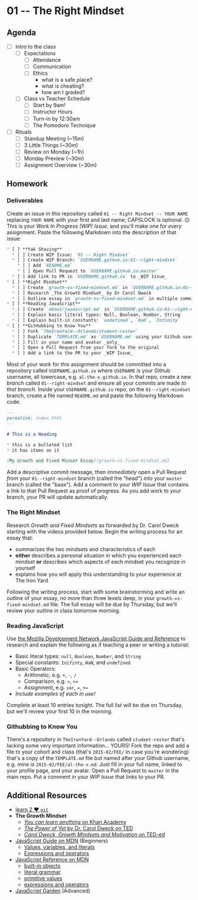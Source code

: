 # 01 -- The Right Mindset

## Agenda

* [ ] Intro to the class
  * [ ] Expectations
    * [ ] Attendance
    * [ ] Communication
    * [ ] Ethics
      * what is a safe place?
      * what is cheating?
      * how am I graded?
  * [ ] Class vs Teacher Schedule
    * [ ] Start by 9am!
    * [ ] Instructor Hours
    * [ ] Turn-in by 12:30am
    * [ ] The Pomodoro Technique
* [ ] Rituals
  * [ ] Standup Meeting (~15m)
  * [ ] 3 Little Things (~30m)
  * [ ] Review on Monday (~1h)
  * [ ] Monday Preview (~30m)
  * [ ] Assignment Overview (~30m)

## Homework

### Deliverables

Create an issue in _this_ repository called `01 -- Right Mindset -- YOUR NAME` replacing `YOUR NAME` with your first and last name; CAPSLOCK is optional. :wink: This is your _Work In Progress (WIP) Issue_, and you'll make one for _every_ assignment. Paste the following Markdown into the description of that issue:

```markdown
* [ ] **Yak Shaving**
  * [ ] Create WIP Issue: `01 -- Right Mindset`
  * [ ] Create WIP Branch: `USERNAME.github.io:01--right-mindset`
    * [ ] Add `README.md`
    * [ ] Open Pull Request to `USERNAME.github.io:master`
  * [ ] Add link to PR in `USERNAME.github.io` to _WIP Issue_
* [ ] **Right Mindset**
  * [ ] Create `growth-vs-fixed-mindset.md` in `USERNAME.github.io:01--right-mindset`
  * [ ] Research _The Growth Mindset_ by Dr Carol Dweck
  * [ ] Outline essay in `growth-vs-fixed-mindset.md` in multiple commits
* [ ] **Reading JavaScript**
  * [ ] Create `about/javascript.md` in `USERNAME.github.io:01--right-mindset`
  * [ ] Explain basic literal types: Null, Boolean, Number, String
  * [ ] Explain built-in constants: `undefined`, `NaN`, `Infinity`
* [ ] **GitHubbing to Know You**
  * [ ] Fork `TheIronYard--Orlando/student-roster`
  * [ ] Duplicate `TEMPLATE.md` as `USERNAME.md` using your Github username
  * [ ] Fill in your name and avatar _only_
  * [ ] Open a Pull Request from your fork to the original
  * [ ] Add a link to the PR to your _WIP Issue_
```

Most of your work for this assignment should be committed into a repository called `USERNAME.github.io` where `USERNAME` is your Github username, all lowercase, e.g. `al-the-x.github.io`. In that repo, create a new _branch_ called `01--right-mindset` and ensure all your commits are made _to that branch_. Inside your `USERNAME.github.io` repo, on the `01--right-mindset` branch, create a file named `README.md` and paste the following Markdown code:

```markdown
---
permalink: index.html
---

# This is a Heading

* this is a bulleted list
* it has items on it

[My Growth and Fixed Minset Essay](growth-vs-fixed-mindset.md)
```

Add a descriptive commit message, then _immediately_ open a Pull Request _from_ your `01--right-mindset` branch (called the "head") _into_ your `master` branch (called the "base"). Add a comment to your _WIP Issue_ that contains a link to that Pull Request as proof of progress. As you add work to your branch, your PR will update automatically.

### The Right Mindset

Research _Growth and Fixed Mindsets_ as forwarded by Dr. Carol Dweck starting with the videos provided below. Begin the writing process for an essay that:

* summarizes the two mindsets and characteristics of each
* **either** describes a personal situation in which you experienced each mindset **or** describes which aspects of each mindset you recognize in yourself
* explains how you will apply this understanding to your experience at The Iron Yard

Following the writing process, start with some brainstorming and write an outline of your essay, no more than three levels deep, in your `growth-vs-fixed-mindset.md` file. The full essay will be due by Thursday, but we'll review your outline in class tomorrow morning.

### Reading JavaScript

Use [the Mozilla Development Network JavaScript Guide and Reference](https://developer.mozilla.org/en-US/docs/Web/JavaScript) to research and explain the following as if teaching a peer or writing a tutorial:

* Basic literal types: `null`, `Boolean`, `Number`, and `String`
* Special constants: `Inifinty`, `NaN`, and `undefined`
* Basic Operators:
  * Arithmetic, e.g. `+`, `-`, `/`
  * Comparison, e.g. `>`, `<=`
  * Assignment, e.g. `var`, `=`, `+=`
* _Include examples of each in use!_

Complete at least 10 entries tonight. The full list will be due on Thursday, but we'll review your first 10 in the morning.

### Githubbing to Know You

There's a repository in `TheIronYard--Orlando` called `student-roster` that's lacking some very important information... YOURS! Fork the repo and add a file to your cohort and class (that's `2015-02/FEE/` in case you're wondering) that's a copy of the `TEMPLATE.md` file but named after your Github username, e.g. mine is `2015-02/FEE/al-the-x.md`. Just fill in your full name, linked to your profile page, and your avatar. Open a Pull Request to `master` in the main repo. Put a comment in your _WIP Issue_ that links to your PR.

## Additional Resources

* [learn 2 :heart: `git`](https://bitly.com/bundles/o_5e8cos29nr/a)
* **The Growth Mindset**
  * [_You can learn anything_ on Khan Academy](https://www.khanacademy.org/youcanlearnanything)
  * [_The Power of Yet_ by Dr. Carol Dweck on TED](https://www.ted.com/talks/carol_dweck_the_power_of_believing_that_you_can_improve)
  * [_Carol Dweck, Growth Mindsets and Motivation_ on TED-ed](http://ed.ted.com/on/UA77FlTc)
* [JavaScript Guide on MDN](https://developer.mozilla.org/en-US/docs/Web/JavaScript/Guide) (Beginners)
  * [Values, variables, and literals](https://developer.mozilla.org/en-US/docs/Web/JavaScript/Guide/Values,_variables,_and_literals)
  * [Expressions and operators](https://developer.mozilla.org/en-US/docs/Web/JavaScript/Guide/Expressions_and_Operators)
* [JavaScript Reference on MDN](https://developer.mozilla.org/en-US/docs/Web/JavaScript/Reference)
  * [built-in objects](https://developer.mozilla.org/en-US/docs/Web/JavaScript/Reference/Global_Objects)
  * [literal grammar](https://developer.mozilla.org/en-US/docs/Web/JavaScript/Reference/Lexical_grammar#Literals)
  * [primitive values](https://developer.mozilla.org/en-US/docs/Glossary/Primitive)
  * [expressions and operators](https://developer.mozilla.org/en-US/docs/Web/JavaScript/Reference/Operators)
* [JavaScript Garden](https://bonsaiden.github.io/JavaScript-Garden/) (Advanced)

